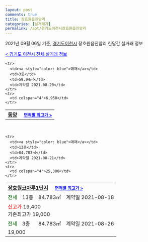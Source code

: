 ```yaml
---
layout: post
comments: true
title: 장호원읍진암리
categories: [실거래가]
permalink: /apt/경기도이천시장호원읍진암리
---
```


2021년 09월 06일 기준, <a href="/apt/경기도이천시">경기도이천시</a> 장호원읍진암리 한달간 실거래 정보

<a style="color: blue;" href="/apt/경기도이천시">< 경기도 이천시 전체 실거래 정보</a>
<!---- start ---->
<table>
  <tr>
    <td colspan="4" style="font-weight: bold;"><a href="/apt/경기도이천시장호원읍진암리동양">동양</a> &nbsp;&nbsp;&nbsp; <a style="color: blue; font-size: smaller;" href="/apt/경기도이천시장호원읍진암리동양">면적별 최고가 ></a></td>
  </tr>
    
    <tr>
      <td><a style="color: blue">매매</a></td>
      <td>3층</td>
      <td>59.94㎡</td>
      <td>계약일 2021-08-20</td>
    </tr>
    <tr>
      <td colspan="4">6,950</td>
    </tr>
      
</table>
<br>
<table>
  <tr>
    <td colspan="4" style="font-weight: bold;"><a href="/apt/경기도이천시장호원읍진암리장호원코아루1단지">장호원코아루1단지</a> &nbsp;&nbsp;&nbsp; <a style="color: blue; font-size: smaller;" href="/apt/경기도이천시장호원읍진암리장호원코아루1단지">면적별 최고가 ></a></td>
  </tr>
    
    <tr>
      <td><a style="color: blue">매매</a></td>
      <td>13층</td>
      <td>84.783㎡</td>
      <td>계약일 2021-08-21</td>
    </tr>
    <tr>
      <td colspan="4">25,300</td>
    </tr>
      
  <tr>
    <td><a style="color: darkgreen">전세</a></td>
    <td>13층</td>
    <td>84.783㎡</td>
    <td>계약일 2021-08-18</td>
  </tr>
  <tr>
    <td colspan="4"><a style="color: red;">신고가 </a>19,400<br>기존최고가 19,000</td>
  </tr>
    
  <tr>
    <td><a style="color: darkgreen">전세</a></td>
    <td>3층</td>
    <td>84.783㎡</td>
    <td>계약일 2021-08-26</td>
  </tr>
  <tr>
    <td colspan="4">19,000</td>
  </tr>
    
</table>
<!---- end ---->
    